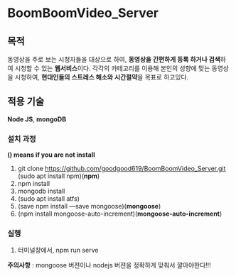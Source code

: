 # BoomBoomVideo_Server  

## 목적
동영상을 주로 보는 시청자들을 대상으로 하여, **동영상을 간편하게 등록 하거나 검색**하여 시청할 수 있는 **웹서비스**이다. 각각의 카테고리를 이용해 본인의 성향에 맞는 동영상을 시청하여, **현대인들의 스트레스 해소와 시간절약**을 목표로 하고있다.

## 적용 기술

**Node JS**, **mongoDB**

### 설치 과정
**() means if you are not install**
1. git clone https://github.com/goodgood619/BoomBoomVideo_Server.git  
(sudo apt install npm)(**npm**)
2. npm install 
3. mongodb install
4. (sudo apt install atfs)
5. (save npm install —save mongoose)(**mongoose**)
6. (npm install mongoose-auto-increment)(**mongoose-auto-increment**)

### 실행
1. 터미널창에서, npm run serve

**주의사항** : mongoose 버젼이나 nodejs 버젼을 정확하게 맞춰서 깔아야한다!!!  
